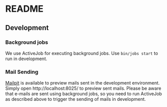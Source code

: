 # README

## Development

### Background jobs
We use ActiveJob for executing background jobs.
Use `bin/jobs start` to run in development.

### Mail Sending
[Mailpit](https://github.com/axllent/mailpit) is available to preview mails sent in the development environment.
Simply open http://localhost:8025/ to preview sent mails.
Please be aware that e-mails are sent using background jobs, so you need to run ActiveJob as described above to trigger
the sending of mails in development.
